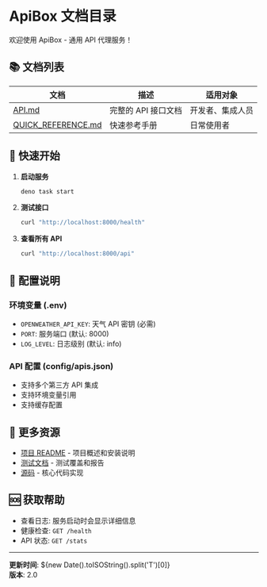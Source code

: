 # ApiBox 文档目录

欢迎使用 ApiBox - 通用 API 代理服务！

## 📚 文档列表

| 文档                                       | 描述                | 适用对象         |
| ------------------------------------------ | ------------------- | ---------------- |
| [API.md](./API.md)                         | 完整的 API 接口文档 | 开发者、集成人员 |
| [QUICK_REFERENCE.md](./QUICK_REFERENCE.md) | 快速参考手册        | 日常使用者       |

## 🚀 快速开始

1. **启动服务**

   ```bash
   deno task start
   ```

2. **测试接口**

   ```bash
   curl "http://localhost:8000/health"
   ```

3. **查看所有 API**
   ```bash
   curl "http://localhost:8000/api"
   ```

## 🔧 配置说明

### 环境变量 (.env)

- `OPENWEATHER_API_KEY`: 天气 API 密钥 (必需)
- `PORT`: 服务端口 (默认: 8000)
- `LOG_LEVEL`: 日志级别 (默认: info)

### API 配置 (config/apis.json)

- 支持多个第三方 API 集成
- 支持环境变量引用
- 支持缓存配置

## 📖 更多资源

- [项目 README](../README.md) - 项目概述和安装说明
- [测试文档](../tests/TEST_REPORT.md) - 测试覆盖和报告
- [源码](../src/) - 核心代码实现

## 🆘 获取帮助

- 查看日志: 服务启动时会显示详细信息
- 健康检查: `GET /health`
- API 状态: `GET /stats`

---

**更新时间**: ${new Date().toISOString().split('T')[0]}  
**版本**: 2.0
